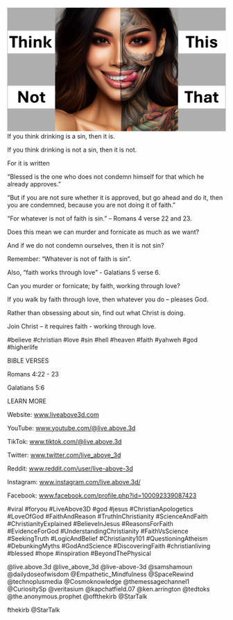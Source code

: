![Video cover image](../cover.jpg "cover photo")
If you think drinking is a sin, then it is.

If you think drinking is not a sin, then it is not.

For it is written

“Blessed is the one who does not condemn himself for that which he already approves.”

“But if you are not sure whether it is approved, but go ahead and do it, then you are condemned, because you are not doing it of faith.” 

“For whatever is not of faith is sin.” – Romans 4 verse 22 and 23.

Does this mean we can murder and fornicate as much as we want? 

And if we do not condemn ourselves, then it is not sin?

Remember: “Whatever is not of faith is sin”.

Also, “faith works through love” - Galatians 5 verse 6.

Can you murder or fornicate; by faith, working through love?

If you walk by faith through love, then whatever you do – pleases God.

Rather than obsessing about sin, find out what Christ is doing.

Join Christ – it requires faith - working through love. 

#believe #christian #love #sin #hell #heaven #faith #yahweh #god #higherlife


BIBLE VERSES

Romans 4:22 - 23

Galatians 5:6


LEARN MORE

Website: www.liveabove3d.com

YouTube: www.youtube.com/@live.above.3d

TikTok: www.tiktok.com/@live.above.3d

Twitter: www.twitter.com/live_above_3d

Reddit: www.reddit.com/user/live-above-3d

Instagram: www.instagram.com/live.above.3d/

Facebook: www.facebook.com/profile.php?id=100092339087423

#viral #foryou #LiveAbove3D #god #jesus #ChristianApologetics #LoveOfGod #FaithAndReason #TruthInChristianity #ScienceAndFaith #ChristianityExplained #BelieveInJesus #ReasonsForFaith #EvidenceForGod #UnderstandingChristianity #FaithVsScience #SeekingTruth #LogicAndBelief #Christianity101 #QuestioningAtheism #DebunkingMyths #GodAndScience #DiscoveringFaith #christianliving #blessed #hope #inspiration #BeyondThePhysical

@live.above.3d @live_above_3d @live-above-3d @samshamoun @dailydoseofwisdom @Empathetic_Mindfulness @SpaceRewind @technoplusmedia @Cosmoknowledge @themessagechannel1 @CuriositySp @veritasium @kapchatfield.07 @ken.arrington @tedtoks @the.anonymous.prophet @offthekirb @StarTalk



fthekirb @StarTalk




